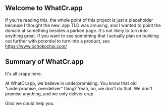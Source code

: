 ## Welcome to WhatCr.app

If you're reading this, the whole point of this project is just a placeholder because I thought the new .app TLD was amusing, and I wanted
to point the domain at something besides a parked page. It's not likely to turn into anything great. If you want to see something
that I actually plan on building out further with potential to turn into a product, see https://www.ochokochoi.com/

## Summary of WhatCr.app

It's all crapp here.

At WhatCr.app, we believe in underpromising. You know that old "underpromise, overdeliver" thing? Yeah, no, we don't do that. We don't promise anything, and we only deliver crap.

Glad we could help you.
